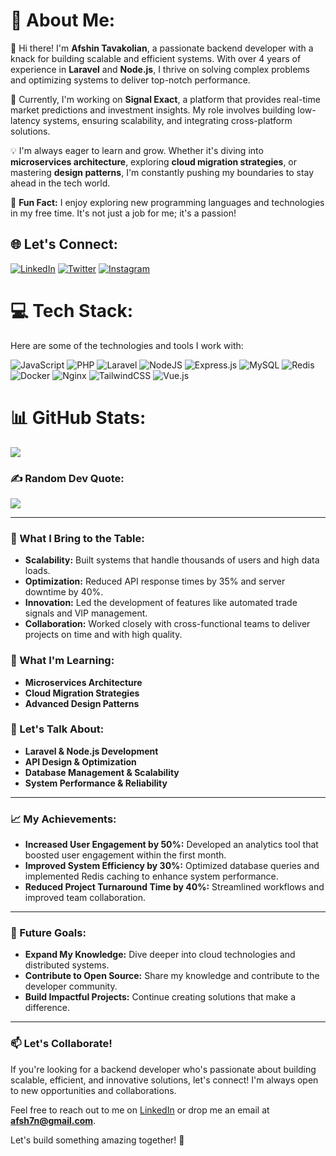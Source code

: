 # 💫 About Me:
👋 Hi there! I'm **Afshin Tavakolian**, a passionate backend developer with a knack for building scalable and efficient systems. With over 4 years of experience in **Laravel** and **Node.js**, I thrive on solving complex problems and optimizing systems to deliver top-notch performance.

🚀 Currently, I'm working on **Signal Exact**, a platform that provides real-time market predictions and investment insights. My role involves building low-latency systems, ensuring scalability, and integrating cross-platform solutions.

💡 I'm always eager to learn and grow. Whether it's diving into **microservices architecture**, exploring **cloud migration strategies**, or mastering **design patterns**, I'm constantly pushing my boundaries to stay ahead in the tech world.

🌟 **Fun Fact:** I enjoy exploring new programming languages and technologies in my free time. It's not just a job for me; it's a passion!

## 🌐 Let's Connect:
[![LinkedIn](https://img.shields.io/badge/LinkedIn-%230077B5.svg?logo=linkedin&logoColor=white)](https://linkedin.com/in/afsh7n)
[![Twitter](https://img.shields.io/badge/Twitter-%231DA1F2.svg?logo=Twitter&logoColor=white)](https://twitter.com/afsh7n)
[![Instagram](https://img.shields.io/badge/Instagram-%23E4405F.svg?logo=Instagram&logoColor=white)](https://instagram.com/afshin.code)

# 💻 Tech Stack:
Here are some of the technologies and tools I work with:

![JavaScript](https://img.shields.io/badge/javascript-%23323330.svg?style=for-the-badge&logo=javascript&logoColor=%23F7DF1E)
![PHP](https://img.shields.io/badge/php-%23777BB4.svg?style=for-the-badge&logo=php&logoColor=white)
![Laravel](https://img.shields.io/badge/laravel-%23FF2D20.svg?style=for-the-badge&logo=laravel&logoColor=white)
![NodeJS](https://img.shields.io/badge/node.js-6DA55F?style=for-the-badge&logo=node.js&logoColor=white)
![Express.js](https://img.shields.io/badge/express.js-%23404d59.svg?style=for-the-badge&logo=express&logoColor=%2361DAFB)
![MySQL](https://img.shields.io/badge/mysql-%2300f.svg?style=for-the-badge&logo=mysql&logoColor=white)
![Redis](https://img.shields.io/badge/redis-%23DD0031.svg?style=for-the-badge&logo=redis&logoColor=white)
![Docker](https://img.shields.io/badge/docker-%230db7ed.svg?style=for-the-badge&logo=docker&logoColor=white)
![Nginx](https://img.shields.io/badge/nginx-%23009639.svg?style=for-the-badge&logo=nginx&logoColor=white)
![TailwindCSS](https://img.shields.io/badge/tailwindcss-%2338B2AC.svg?style=for-the-badge&logo=tailwind-css&logoColor=white)
![Vue.js](https://img.shields.io/badge/vuejs-%2335495e.svg?style=for-the-badge&logo=vuedotjs&logoColor=%234FC08D)

# 📊 GitHub Stats:
![](https://github-readme-streak-stats.herokuapp.com/?user=afsh7n&theme=dark&hide_border=false)

### ✍️ Random Dev Quote:
![](https://quotes-github-readme.vercel.app/api?type=horizontal&theme=radical)

---

### 🚀 What I Bring to the Table:
- **Scalability:** Built systems that handle thousands of users and high data loads.
- **Optimization:** Reduced API response times by 35% and server downtime by 40%.
- **Innovation:** Led the development of features like automated trade signals and VIP management.
- **Collaboration:** Worked closely with cross-functional teams to deliver projects on time and with high quality.

### 🌱 What I'm Learning:
- **Microservices Architecture**
- **Cloud Migration Strategies**
- **Advanced Design Patterns**

### 💬 Let's Talk About:
- **Laravel & Node.js Development**
- **API Design & Optimization**
- **Database Management & Scalability**
- **System Performance & Reliability**

---

### 📈 My Achievements:
- **Increased User Engagement by 50%:** Developed an analytics tool that boosted user engagement within the first month.
- **Improved System Efficiency by 30%:** Optimized database queries and implemented Redis caching to enhance system performance.
- **Reduced Project Turnaround Time by 40%:** Streamlined workflows and improved team collaboration.

---

### 🎯 Future Goals:
- **Expand My Knowledge:** Dive deeper into cloud technologies and distributed systems.
- **Contribute to Open Source:** Share my knowledge and contribute to the developer community.
- **Build Impactful Projects:** Continue creating solutions that make a difference.

---

### 📫 Let's Collaborate!
If you're looking for a backend developer who's passionate about building scalable, efficient, and innovative solutions, let's connect! I'm always open to new opportunities and collaborations.

Feel free to reach out to me on [LinkedIn](https://linkedin.com/in/afsh7n) or drop me an email at **afsh7n@gmail.com**.

Let's build something amazing together! 🚀
